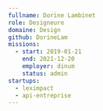 ```yaml
---
fullname: Dorine Lambinet
role: Designeure
domaine: Design
github: DorineLam
missions:
  - start: 2019-01-21
    end: 2021-12-20
    employer: dinum
    status: admin
startups:
  - leximpact
  - api-entreprise
---
```


